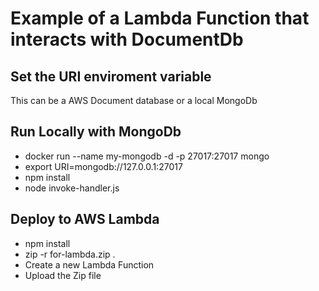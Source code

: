 # Example of a Lambda Function that interacts with DocumentDb

## Set the URI enviroment variable
This can be a AWS Document database or a local MongoDb

## Run Locally with MongoDb 
- docker run --name my-mongodb -d -p 27017:27017 mongo
- export URI=mongodb://127.0.0.1:27017
- npm install
- node invoke-handler.js

## Deploy to AWS Lambda
- npm install
- zip -r for-lambda.zip .
- Create a new Lambda Function
- Upload the Zip file
